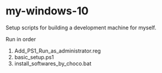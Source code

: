# my-windows-10
Setup scripts for building a development machine for myself.

Run in order

1. Add_PS1_Run_as_administrator.reg
2. basic_setup.ps1
3. install_softwares_by_choco.bat
